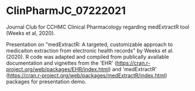 # ClinPharmJC_07222021
Journal Club for CCHMC Clinical Pharmacology regarding medExtractR tool (Weeks et al, 2020).

Presentation on "medExtractR: A targeted, customizable approach to medicaiton extraction from electronic health records" by Weeks et al. (2020). R code was adapted and compiled from publically available documentation and vignettes from the 'EHR' (https://cran.r-project.org/web/packages/EHR/index.html) and 'medExtractR' (https://cran.r-project.org/web/packages/medExtractR/index.html) packages for presentation demo.
